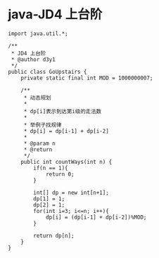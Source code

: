 # java-JD4 上台阶


    import java.util.*;
    
    /**
     * JD4 上台阶
     * @author d3y1
     */
    public class GoUpstairs {
        private static final int MOD = 1000000007;
    
        /**
         * 动态规划
         *
         * dp[i]表示到达第i级的走法数
         * 
         * 举例子找规律
         * dp[i] = dp[i-1] + dp[i-2]
         *
         * @param n
         * @return
         */
        public int countWays(int n) {
            if(n == 1){
                return 0;
            }
            
            int[] dp = new int[n+1];
            dp[1] = 1;
            dp[2] = 1;
            for(int i=3; i<=n; i++){
                dp[i] = (dp[i-1] + dp[i-2])%MOD;
            }
    
            return dp[n];
        }
    }

  


